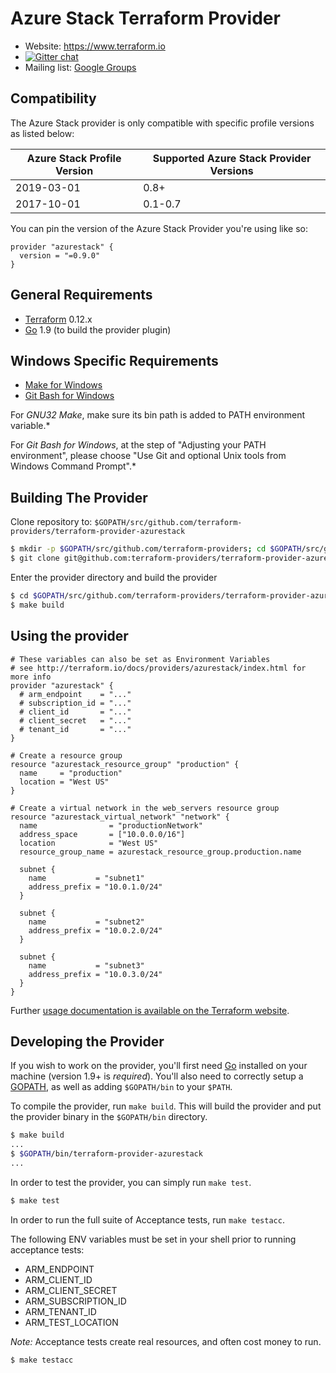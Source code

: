 Azure Stack Terraform Provider
==================

- Website: https://www.terraform.io
- [![Gitter chat](https://badges.gitter.im/hashicorp-terraform/Lobby.png)](https://gitter.im/hashicorp-terraform/Lobby)
- Mailing list: [Google Groups](http://groups.google.com/group/terraform-tool)

Compatibility
------------

The Azure Stack provider is only compatible with specific profile versions as listed below:

| Azure Stack Profile Version | Supported Azure Stack Provider Versions |
| --------------------------- | --------------------------------------- |
| 2019-03-01                  | 0.8+                                    |
| 2017-10-01                  | 0.1-0.7                                 |

You can pin the version of the Azure Stack Provider you're using like so:

```hcl
provider "azurestack" {
  version = "=0.9.0"
}
```

General Requirements
------------

-	[Terraform](https://www.terraform.io/downloads.html) 0.12.x
-	[Go](https://golang.org/doc/install) 1.9 (to build the provider plugin)

Windows Specific Requirements
-----------------------------
- [Make for Windows](http://gnuwin32.sourceforge.net/packages/make.htm)
- [Git Bash for Windows](https://git-scm.com/download/win)

For *GNU32 Make*, make sure its bin path is added to PATH environment variable.*

For *Git Bash for Windows*, at the step of "Adjusting your PATH environment", please choose "Use Git and optional Unix tools from Windows Command Prompt".*

Building The Provider
---------------------

Clone repository to: `$GOPATH/src/github.com/terraform-providers/terraform-provider-azurestack`

```sh
$ mkdir -p $GOPATH/src/github.com/terraform-providers; cd $GOPATH/src/github.com/terraform-providers
$ git clone git@github.com:terraform-providers/terraform-provider-azurestack
```

Enter the provider directory and build the provider

```sh
$ cd $GOPATH/src/github.com/terraform-providers/terraform-provider-azurestack
$ make build
```

Using the provider
----------------------

```
# These variables can also be set as Environment Variables
# see http://terraform.io/docs/providers/azurestack/index.html for more info
provider "azurestack" {
  # arm_endpoint    = "..."
  # subscription_id = "..."
  # client_id       = "..."
  # client_secret   = "..."
  # tenant_id       = "..."
}

# Create a resource group
resource "azurestack_resource_group" "production" {
  name     = "production"
  location = "West US"
}

# Create a virtual network in the web_servers resource group
resource "azurestack_virtual_network" "network" {
  name                = "productionNetwork"
  address_space       = ["10.0.0.0/16"]
  location            = "West US"
  resource_group_name = azurestack_resource_group.production.name

  subnet {
    name           = "subnet1"
    address_prefix = "10.0.1.0/24"
  }

  subnet {
    name           = "subnet2"
    address_prefix = "10.0.2.0/24"
  }

  subnet {
    name           = "subnet3"
    address_prefix = "10.0.3.0/24"
  }
}
```

Further [usage documentation is available on the Terraform website](https://www.terraform.io/docs/providers/azurestack/index.html).

Developing the Provider
---------------------------

If you wish to work on the provider, you'll first need [Go](http://www.golang.org) installed on your machine (version 1.9+ is *required*). You'll also need to correctly setup a [GOPATH](http://golang.org/doc/code.html#GOPATH), as well as adding `$GOPATH/bin` to your `$PATH`.

To compile the provider, run `make build`. This will build the provider and put the provider binary in the `$GOPATH/bin` directory.

```sh
$ make build
...
$ $GOPATH/bin/terraform-provider-azurestack
...
```

In order to test the provider, you can simply run `make test`.

```sh
$ make test
```

In order to run the full suite of Acceptance tests, run `make testacc`.

The following ENV variables must be set in your shell prior to running acceptance tests:

- ARM_ENDPOINT
- ARM_CLIENT_ID
- ARM_CLIENT_SECRET
- ARM_SUBSCRIPTION_ID
- ARM_TENANT_ID
- ARM_TEST_LOCATION

*Note:* Acceptance tests create real resources, and often cost money to run.

```sh
$ make testacc
```
